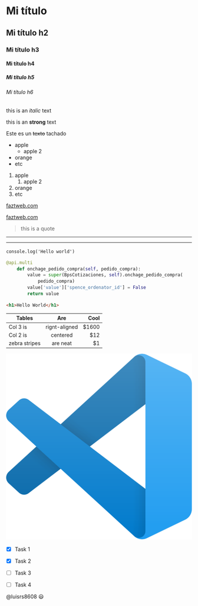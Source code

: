 <!-- HEADINGS -->

# Mi título
## Mi título h2
### Mi título h3
#### Mi título h4
##### Mi título h5
###### Mi título h6

<!-- italic -->
this is an *italic* text

<!-- strong -->
this is an **strong** text

<!-- stricket -->
Este es un ~~texto~~ tachado

<!-- UL -->
* apple
    * apple 2
* orange
* etc


1. apple
    1. apple 2
2. orange
3. etc

[faztweb.com](https://www.faztweb.com)

[faztweb.com](https://www.faztweb.com "Custom title")

>this is a quote

---
___

`console.log('Hello world')`

```python
@api.multi
    def onchage_pedido_compra(self, pedido_compra):
        value = super(BpsCotizaciones, self).onchage_pedido_compra(
            pedido_compra)
        value['value']['spence_ordenator_id'] = False
        return value
```

```html
<h1>Hello World</h1>
```

| Tables | Are   | Cool    |
|--------   |:-------:    |------:    |
| Col 3 is | rignt-aligned   | $1600    |
| Col 2 is | centered   | $12    |
| zebra stripes | are neat   | $1    |

![visual studio code logo](vscode.png "vscode logo")

<!-- GITHUB MARKDOWN -->
* [x] Task 1
* [x] Task 2
* [ ] Task 3
* [ ] Task 4


@luisrs8608 :smiley:

